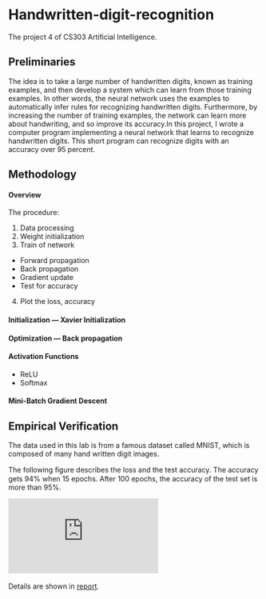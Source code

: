 # Handwritten-digit-recognition
The project 4 of CS303 Artificial Intelligence.

## Preliminaries
The idea is to take a large number of handwritten digits, known as training examples, and then develop a system which can learn from those training examples. In other words, the neural network uses the examples to automatically infer rules for recognizing handwritten digits. Furthermore, by increasing the number of training examples, the network can learn more about handwriting, and so improve its accuracy.In this project, I wrote a computer program implementing a neural network that learns to recognize handwritten digits. This short program can recognize digits with an accuracy over 95 percent.

## Methodology
#### Overview
The procedure:
1. Data processing
2. Weight initialization
3. Train of network
  * Forward propagation
  * Back propagation
  * Gradient update
  * Test for accuracy
4. Plot the loss, accuracy

#### Initialization — Xavier Initialization
#### Optimization — Back propagation
#### Activation Functions
- ReLU
- Softmax
#### Mini-Batch Gradient Descent

## Empirical Verification
The data used in this lab is from a famous dataset called MNIST, which is composed of many hand written digit images.

The following ﬁgure describes the loss and the test accuracy. The accuracy gets 94% when 15 epochs. After 100 epochs, the accuracy of the test set is more than 95%.

![](https://github.com/lengyyy/handwritten-digit-recognition/blob/master/report/pictures/figure.pdf)
<!-- <img src="https://github.com/lengyyy/handwritten-digit-recognition/blob/master/report/pictures/figure.pdf" width="600"> -->


Details are shown in [report](https://github.com/lengyyy/handwritten-digit-recognition/blob/master/report/Report.pdf).
